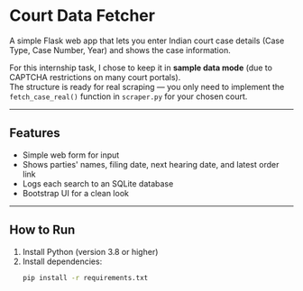 # Court Data Fetcher

A simple Flask web app that lets you enter Indian court case details (Case Type, Case Number, Year) and shows the case information.

For this internship task, I chose to keep it in **sample data mode** (due to CAPTCHA restrictions on many court portals).  
The structure is ready for real scraping — you only need to implement the `fetch_case_real()` function in `scraper.py` for your chosen court.

---

## Features
- Simple web form for input
- Shows parties' names, filing date, next hearing date, and latest order link
- Logs each search to an SQLite database
- Bootstrap UI for a clean look

---

## How to Run
1. Install Python (version 3.8 or higher)
2. Install dependencies:
   ```bash
   pip install -r requirements.txt
